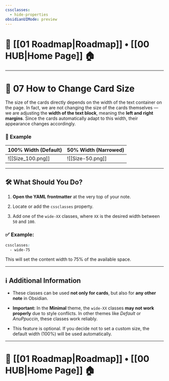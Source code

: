 ```yaml
---
cssclasses:
  - hide-properties
obsidianUIMode: preview
---
```


# 🧭 [[01 Roadmap|Roadmap]] • [[00 HUB|Home Page]] 🏠
---
# 🔧 07 How to Change Card Size

The size of the cards directly depends on the width of the text container on the page. In fact, we are not changing the size of the cards themselves — we are adjusting the **width of the text block**, meaning the **left and right margins**. Since the cards automatically adapt to this width, their appearance changes accordingly.

### 📸 Example

|**100% Width (Default)**|**50% Width (Narrowed)**|
|---|---|
|![[Size_100.png]]|![[Size-50.png]]|

---

## 🛠 What Should You Do?

1. **Open the YAML frontmatter** at the very top of your note.
    
2. Locate or add the `cssclasses` property.
    
3. Add one of the `wide-XX` classes, where `XX` is the desired width between `50` and `100`.
    

### ✅ Example:

```css
cssclasses:
  - wide-75
```

This will set the content width to 75% of the available space.

---

## ℹ️ Additional Information

- These classes can be used **not only for cards**, but also for **any other note** in Obsidian.
    
- **Important:** In the **Minimal** theme, the `wide-XX` classes **may not work properly** due to style conflicts. In other themes like _Default_ or _AnuPpuccin_, these classes work reliably.
    
- This feature is optional. If you decide not to set a custom size, the default width (100%) will be used automatically.

---
# 🧭 [[01 Roadmap|Roadmap]] • [[00 HUB|Home Page]] 🏠
